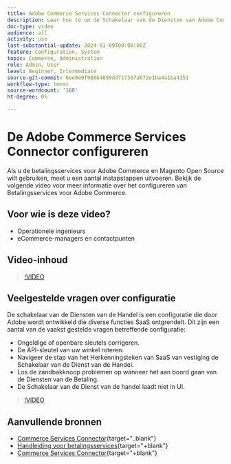 ```yaml
---
title: Adobe Commerce Services Connector configureren
description: Leer hoe te om de Schakelaar van de Diensten van Adobe Commerce voor gebruik met de producten van de Handel te vormen SaaS en te leren hoe te om gemeenschappelijke kwesties op te lossen.
doc-type: video
audience: all
activity: use
last-substantial-update: 2024-01-09T00:00:00Z
feature: Configuration, System
topic: Commerce, Administration
role: Admin, User
level: Beginner, Intermediate
source-git-commit: 6ee0e0f90864899dd717397a672e1ba4a1ba4351
workflow-type: tm+mt
source-wordcount: '160'
ht-degree: 0%

---
```


# De Adobe Commerce Services Connector configureren

Als u de betalingsservices voor Adobe Commerce en Magento Open Source wilt gebruiken, moet u een aantal instapstappen uitvoeren. Bekijk de volgende video voor meer informatie over het configureren van Betalingsservices voor Adobe Commerce.

## Voor wie is deze video?

- Operationele ingenieurs
- eCommerce-managers en contactpunten

## Video-inhoud

>[!VIDEO](https://video.tv.adobe.com/v/3425958?learn=on)

## Veelgestelde vragen over configuratie

De schakelaar van de Diensten van de Handel is een configuratie die door Adobe wordt ontwikkeld die diverse functies SaaS ontgrendelt. Dit zijn een aantal van de vaakst gestelde vragen betreffende configuratie:

- Ongeldige of openbare sleutels corrigeren.
- De API-sleutel van uw winkel roteren.
- Navigeer de stap van het Herkenningsteken van SaaS van vestiging de Schakelaar van de Dienst van de Handel.
- Los de zandbakknoop problemen op wanneer het aan boord gaan van de Diensten van de Betaling.
- De Schakelaar van de Dienst van de handel laadt niet in UI.

>[!VIDEO](https://video.tv.adobe.com/v/3425959?learn=on)

## Aanvullende bronnen

- [Commerce Services Connector](https://experienceleague.adobe.com/docs/commerce-merchant-services/user-guides/integration-services/saas.html){target="_blank"}
- [Handleiding voor betalingsservices](https://experienceleague.adobe.com/docs/commerce-merchant-services/payment-services/guide-overview.html){target="+blank"}
- [Commerce Services Connector](https://experienceleague.adobe.com/docs/commerce-merchant-services/user-guides/integration-services/saas.html){target="+blank"}
